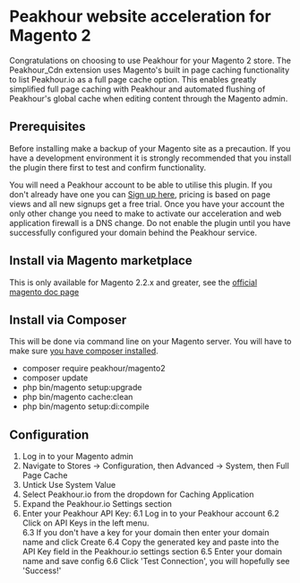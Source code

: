 # Peakhour website acceleration for Magento 2

Congratulations on choosing to use Peakhour for your Magento 2 store. The Peakhour_Cdn extension
uses Magento's built in page caching functionality to list Peakhour.io as a full page cache option.
This enables greatly simplified full page caching with Peakhour and automated flushing of 
Peakhour's global cache when editing content through the Magento admin.

## Prerequisites

Before installing make a backup of your Magento site as a precaution. If you have a development
environment it is strongly recommended that you install the plugin there first to test and confirm
functionality.

You will need a Peakhour account to be able to utilise this plugin. If you don't already have one
you can [Sign up here](https://www.peakhour.io/app/signup/), pricing is based on page views and
all new signups get a free trial. Once you have your account the only other change you need to 
make to activate our acceleration and web application firewall is a DNS change. Do not enable the 
plugin until you have successfully configured your domain behind the Peakhour service.

## Install via Magento marketplace

This is only available for Magento 2.2.x and greater, see the [official magento doc page](https://docs.magento.com/m2/ce/user_guide/system/web-setup-extension-manager.html)

## Install via Composer

This will be done via command line on your Magento server. You will have to make sure [you have composer installed](https://getcomposer.org/download/). 

* composer require peakhour/magento2
* composer update
* php bin/magento setup:upgrade
* php bin/magento cache:clean
* php bin/magento setup:di:compile

## Configuration

1. Log in to your Magento admin
2. Navigate to Stores -> Configuration, then Advanced -> System, then Full Page Cache
3. Untick Use System Value
4. Select Peakhour.io from the dropdown for Caching Application
5. Expand the Peakhour.io Settings section
6. Enter your Peakhour API Key:
6.1 Log in to your Peakhour account
6.2 Click on API Keys in the left menu.  
6.3 If you don't have a key for your domain then enter your domain name and click Create
6.4 Copy the generated key and paste into the API Key field in the Peakhour.io settings section
6.5 Enter your domain name and save config
6.6 Click 'Test Connection', you will hopefully see 'Success!'
